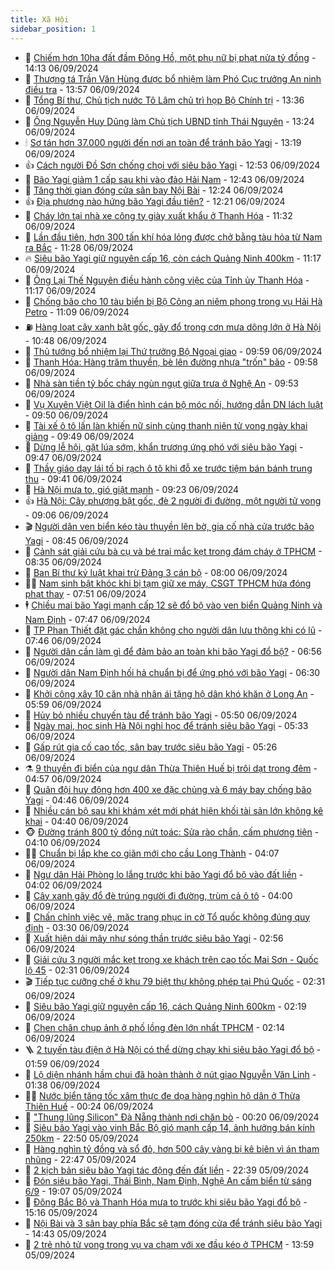 ```yaml
---
title: Xã Hội
sidebar_position: 1
---
```


<!-- dantri-xa-hoi:START -->
- 🫣 [Chiếm hơn 10ha đất đầm Đông Hồ, một phụ nữ bị phạt nửa tỷ đồng](https://dantri.com.vn/xa-hoi/chiem-hon-10ha-dat-dam-dong-ho-mot-phu-nu-bi-phat-nua-ty-dong-20240906202931298.htm) - 14:13 06/09/2024
- 💼 [Thượng tá Trần Văn Hùng được bổ nhiệm làm Phó Cục trưởng An ninh điều tra](https://dantri.com.vn/xa-hoi/thuong-ta-tran-van-hung-duoc-bo-nhiem-lam-pho-cuc-truong-an-ninh-dieu-tra-20240906203934654.htm) - 13:57 06/09/2024
- 🎊 [Tổng Bí thư, Chủ tịch nước Tô Lâm chủ trì họp Bộ Chính trị](https://dantri.com.vn/xa-hoi/tong-bi-thu-chu-tich-nuoc-to-lam-chu-tri-hop-bo-chinh-tri-20240906203618048.htm) - 13:36 06/09/2024
- 🙉 [Ông Nguyễn Huy Dũng làm Chủ tịch UBND tỉnh Thái Nguyên](https://dantri.com.vn/xa-hoi/ong-nguyen-huy-dung-lam-chu-tich-ubnd-tinh-thai-nguyen-20240906201941132.htm) - 13:24 06/09/2024
- 🕯 [Sơ tán hơn 37.000 người đến nơi an toàn để tránh bão Yagi](https://dantri.com.vn/xa-hoi/so-tan-hon-37000-nguoi-den-noi-an-toan-de-tranh-bao-yagi-20240906201107038.htm) - 13:19 06/09/2024
- 👍 [Cách người Đồ Sơn chống chọi với siêu bão Yagi](https://dantri.com.vn/xa-hoi/cach-nguoi-do-son-chong-choi-voi-sieu-bao-yagi-20240906194213329.htm) - 12:53 06/09/2024
- 🤖 [Bão Yagi giảm 1 cấp sau khi vào đảo Hải Nam](https://dantri.com.vn/xa-hoi/bao-yagi-giam-1-cap-sau-khi-vao-dao-hai-nam-20240906193218995.htm) - 12:43 06/09/2024
- 🙉 [Tăng thời gian đóng cửa sân bay Nội Bài](https://dantri.com.vn/xa-hoi/tang-thoi-gian-dong-cua-san-bay-noi-bai-20240906191809549.htm) - 12:24 06/09/2024
- 👍 [Địa phương nào hứng bão Yagi đầu tiên?](https://dantri.com.vn/xa-hoi/dia-phuong-nao-hung-bao-yagi-dau-tien-20240906191029896.htm) - 12:21 06/09/2024
- 🗽 [Cháy lớn tại nhà xe công ty giày xuất khẩu ở Thanh Hóa](https://dantri.com.vn/xa-hoi/chay-lon-tai-nha-xe-cong-ty-giay-xuat-khau-o-thanh-hoa-20240906181225185.htm) - 11:32 06/09/2024
- 🗽 [Lần đầu tiên, hơn 300 tấn khí hóa lỏng được chở bằng tàu hỏa từ Nam ra Bắc](https://dantri.com.vn/xa-hoi/lan-dau-tien-hon-300-tan-khi-hoa-long-duoc-cho-bang-tau-hoa-tu-nam-ra-bac-20240906163334954.htm) - 11:28 06/09/2024
- 🔥 [Siêu bão Yagi giữ nguyên cấp 16, còn cách Quảng Ninh 400km](https://dantri.com.vn/xa-hoi/sieu-bao-yagi-giu-nguyen-cap-16-con-cach-quang-ninh-400km-20240906181029223.htm) - 11:17 06/09/2024
- 🦒 [Ông Lại Thế Nguyên điều hành công việc của Tỉnh ủy Thanh Hóa](https://dantri.com.vn/xa-hoi/ong-lai-the-nguyen-dieu-hanh-cong-viec-cua-tinh-uy-thanh-hoa-20240906180943122.htm) - 11:17 06/09/2024
- 🧐 [Chống bão cho 10 tàu biển bị Bộ Công an niêm phong trong vụ Hải Hà Petro](https://dantri.com.vn/xa-hoi/chong-bao-cho-10-tau-bien-bi-bo-cong-an-niem-phong-trong-vu-hai-ha-petro-20240906175333281.htm) - 11:09 06/09/2024
- ⛽️ [Hàng loạt cây xanh bật gốc, gãy đổ trong cơn mưa dông lớn ở Hà Nội](https://dantri.com.vn/xa-hoi/hang-loat-cay-xanh-bat-goc-gay-do-trong-con-mua-dong-lon-o-ha-noi-20240906173203298.htm) - 10:48 06/09/2024
- 🚀 [Thủ tướng bổ nhiệm lại Thứ trưởng Bộ Ngoại giao](https://dantri.com.vn/xa-hoi/thu-tuong-bo-nhiem-lai-thu-truong-bo-ngoai-giao-20240906165703663.htm) - 09:59 06/09/2024
- 🦒 [Thanh Hóa: Hàng trăm thuyền, bè lên đường nhựa &quot;trốn&quot; bão](https://dantri.com.vn/xa-hoi/thanh-hoa-hang-tram-thuyen-be-len-duong-nhua-tron-bao-20240906134309375.htm) - 09:58 06/09/2024
- 🦅 [Nhà sàn tiền tỷ bốc cháy ngùn ngụt giữa trưa ở Nghệ An](https://dantri.com.vn/xa-hoi/nha-san-tien-ty-boc-chay-ngun-ngut-giua-trua-o-nghe-an-20240906143936840.htm) - 09:53 06/09/2024
- 🚀 [Vụ Xuyên Việt Oil là điển hình cán bộ móc nối, hướng dẫn DN lách luật](https://dantri.com.vn/xa-hoi/vu-xuyen-viet-oil-la-dien-hinh-can-bo-moc-noi-huong-dan-dn-lach-luat-20240906134604585.htm) - 09:50 06/09/2024
- 🦅 [Tài xế ô tô lấn làn khiến nữ sinh cùng thanh niên tử vong ngày khai giảng](https://dantri.com.vn/xa-hoi/tai-xe-o-to-lan-lan-khien-nu-sinh-cung-thanh-nien-tu-vong-ngay-khai-giang-20240906142725306.htm) - 09:49 06/09/2024
- 🤠 [Dừng lễ hội, gặt lúa sớm, khẩn trương ứng phó với siêu bão Yagi](https://dantri.com.vn/xa-hoi/dung-le-hoi-gat-lua-som-khan-truong-ung-pho-voi-sieu-bao-yagi-20240906151625499.htm) - 09:47 06/09/2024
- 💄 [Thầy giáo dạy lái tố bị rạch ô tô khi đỗ xe trước tiệm bán bánh trung thu](https://dantri.com.vn/xa-hoi/thay-giao-day-lai-to-bi-rach-o-to-khi-do-xe-truoc-tiem-ban-banh-trung-thu-20240906133841736.htm) - 09:41 06/09/2024
- 🥷 [Hà Nội mưa to, gió giật mạnh](https://dantri.com.vn/xa-hoi/ha-noi-mua-to-gio-giat-manh-20240906154733011.htm) - 09:23 06/09/2024
- 👍 [Hà Nội: Cây phượng bật gốc, đè 2 người đi đường, một người tử vong](https://dantri.com.vn/xa-hoi/ha-noi-cay-phuong-bat-goc-de-2-nguoi-di-duong-mot-nguoi-tu-vong-20240906160325674.htm) - 09:06 06/09/2024
- 🎬 [Người dân ven biển kéo tàu thuyền lên bờ, gia cố nhà cửa trước bão Yagi](https://dantri.com.vn/xa-hoi/nguoi-dan-ven-bien-keo-tau-thuyen-len-bo-gia-co-nha-cua-truoc-bao-yagi-20240906143636015.htm) - 08:45 06/09/2024
- 🦒 [Cảnh sát giải cứu bà cụ và bé trai mắc kẹt trong đám cháy ở TPHCM](https://dantri.com.vn/xa-hoi/canh-sat-giai-cuu-ba-cu-va-be-trai-mac-ket-trong-dam-chay-o-tphcm-20240906152204314.htm) - 08:35 06/09/2024
- 🌊 [Ban Bí thư kỷ luật khai trừ Đảng 3 cán bộ](https://dantri.com.vn/xa-hoi/ban-bi-thu-ky-luat-khai-tru-dang-3-can-bo-20240906150128944.htm) - 08:00 06/09/2024
- 🧑‍💻 [Nam sinh bật khóc khi bị tạm giữ xe máy, CSGT TPHCM hứa đóng phạt thay](https://dantri.com.vn/xa-hoi/nam-sinh-bat-khoc-khi-bi-tam-giu-xe-may-csgt-tphcm-hua-dong-phat-thay-20240906140921269.htm) - 07:51 06/09/2024
- 🕴 [Chiều mai bão Yagi mạnh cấp 12 sẽ đổ bộ vào ven biển Quảng Ninh và Nam Định](https://dantri.com.vn/xa-hoi/chieu-mai-bao-yagi-manh-cap-12-se-do-bo-vao-ven-bien-quang-ninh-va-nam-dinh-20240906143913445.htm) - 07:47 06/09/2024
- 🤔 [TP Phan Thiết đặt gác chắn không cho người dân lưu thông khi có lũ](https://dantri.com.vn/xa-hoi/tp-phan-thiet-dat-gac-chan-khong-cho-nguoi-dan-luu-thong-khi-co-lu-20240906143544526.htm) - 07:46 06/09/2024
- 💄 [Người dân cần làm gì để đảm bảo an toàn khi bão Yagi đổ bộ?](https://dantri.com.vn/xa-hoi/nguoi-dan-can-lam-gi-de-dam-bao-an-toan-khi-bao-yagi-do-bo-20240906131420628.htm) - 06:56 06/09/2024
- 🧠 [Người dân Nam Định hối hả chuẩn bị để ứng phó với bão Yagi](https://dantri.com.vn/xa-hoi/nguoi-dan-nam-dinh-hoi-ha-chuan-bi-de-ung-pho-voi-bao-yagi-20240906121240355.htm) - 06:30 06/09/2024
- 🦣 [Khởi công xây 10 căn nhà nhân ái tặng hộ dân khó khăn ở Long An](https://dantri.com.vn/tam-long-nhan-ai/khoi-cong-xay-10-can-nha-nhan-ai-tang-ho-dan-kho-khan-o-long-an-20240905233122267.htm) - 05:59 06/09/2024
- 💫 [Hủy bỏ nhiều chuyến tàu để tránh bão Yagi](https://dantri.com.vn/xa-hoi/huy-bo-nhieu-chuyen-tau-de-tranh-bao-yagi-20240906122202280.htm) - 05:50 06/09/2024
- 🚀 [Ngày mai, học sinh Hà Nội nghỉ học để tránh siêu bão Yagi](https://dantri.com.vn/xa-hoi/ngay-mai-hoc-sinh-ha-noi-nghi-hoc-de-tranh-sieu-bao-yagi-20240906120742955.htm) - 05:33 06/09/2024
- 🤔 [Gấp rút gia cố cao tốc, sân bay trước siêu bão Yagi](https://dantri.com.vn/xa-hoi/gap-rut-gia-co-cao-toc-san-bay-truoc-sieu-bao-yagi-20240906120629106.htm) - 05:26 06/09/2024
- ⚗️ [9 thuyền đi biển của ngư dân Thừa Thiên Huế bị trôi dạt trong đêm](https://dantri.com.vn/xa-hoi/9-thuyen-di-bien-cua-ngu-dan-thua-thien-hue-bi-troi-dat-trong-dem-20240906114552666.htm) - 04:57 06/09/2024
- 🫶 [Quân đội huy động hơn 400 xe đặc chủng và 6 máy bay chống bão Yagi](https://dantri.com.vn/xa-hoi/quan-doi-huy-dong-hon-400-xe-dac-chung-va-6-may-bay-chong-bao-yagi-20240906114245330.htm) - 04:46 06/09/2024
- 🌮 [Nhiều cán bộ sau khi khám xét mới phát hiện khối tài sản lớn không kê khai](https://dantri.com.vn/xa-hoi/nhieu-can-bo-sau-khi-kham-xet-moi-phat-hien-khoi-tai-san-lon-khong-ke-khai-20240906113333462.htm) - 04:40 06/09/2024
- 🐵 [Đường tránh 800 tỷ đồng nứt toác: Sửa rào chắn, cấm phương tiện](https://dantri.com.vn/xa-hoi/duong-tranh-800-ty-dong-nut-toac-sua-rao-chan-cam-phuong-tien-20240906084912816.htm) - 04:10 06/09/2024
- 🧑‍🏫 [Chuẩn bị lắp khe co giãn mới cho cầu Long Thành](https://dantri.com.vn/xa-hoi/chuan-bi-lap-khe-co-gian-moi-cho-cau-long-thanh-20240906103655537.htm) - 04:07 06/09/2024
- 💫 [Ngư dân Hải Phòng lo lắng trước khi bão Yagi đổ bộ vào đất liền](https://dantri.com.vn/xa-hoi/ngu-dan-hai-phong-lo-lang-truoc-khi-bao-yagi-do-bo-vao-dat-lien-20240906090836299.htm) - 04:02 06/09/2024
- 🦩 [Cây xanh gãy đổ đè trúng người đi đường, trùm cả ô tô](https://dantri.com.vn/xa-hoi/cay-xanh-gay-do-de-trung-nguoi-di-duong-trum-ca-o-to-20240906104008546.htm) - 04:00 06/09/2024
- 🦄 [Chấn chỉnh việc vẽ, mặc trang phục in cờ Tổ quốc không đúng quy định](https://dantri.com.vn/xa-hoi/chan-chinh-viec-ve-mac-trang-phuc-in-co-to-quoc-khong-dung-quy-dinh-20240906101247756.htm) - 03:30 06/09/2024
- 💂 [Xuất hiện dải mây như sóng thần trước siêu bão Yagi](https://dantri.com.vn/xa-hoi/xuat-hien-dai-may-nhu-song-than-truoc-sieu-bao-yagi-20240906090623633.htm) - 02:56 06/09/2024
- 💄 [Giải cứu 3 người mắc kẹt trong xe khách trên cao tốc Mai Sơn - Quốc lộ 45](https://dantri.com.vn/xa-hoi/giai-cuu-3-nguoi-mac-ket-trong-xe-khach-tren-cao-toc-mai-son-quoc-lo-45-20240906090815352.htm) - 02:31 06/09/2024
- 🎬 [Tiếp tục cưỡng chế ở khu 79 biệt thự không phép tại Phú Quốc](https://dantri.com.vn/xa-hoi/tiep-tuc-cuong-che-o-khu-79-biet-thu-khong-phep-tai-phu-quoc-20240906075003409.htm) - 02:31 06/09/2024
- 👀 [Siêu bão Yagi giữ nguyên cấp 16, cách Quảng Ninh 600km](https://dantri.com.vn/xa-hoi/sieu-bao-yagi-giu-nguyen-cap-16-cach-quang-ninh-600km-20240906090858356.htm) - 02:19 06/09/2024
- 💃 [Chen chân chụp ảnh ở phố lồng đèn lớn nhất TPHCM](https://dantri.com.vn/xa-hoi/chen-chan-chup-anh-o-pho-long-den-lon-nhat-tphcm-20240822011052612.htm) - 02:14 06/09/2024
- 🪜 [2 tuyến tàu điện ở Hà Nội có thể dừng chạy khi siêu bão Yagi đổ bộ](https://dantri.com.vn/xa-hoi/2-tuyen-tau-dien-o-ha-noi-co-the-dung-chay-khi-sieu-bao-yagi-do-bo-20240905142634838.htm) - 01:59 06/09/2024
- 📝 [Lộ diện nhánh hầm chui đã hoàn thành ở nút giao Nguyễn Văn Linh](https://dantri.com.vn/xa-hoi/lo-dien-nhanh-ham-chui-da-hoan-thanh-o-nut-giao-nguyen-van-linh-20240905223546361.htm) - 01:38 06/09/2024
- 🧑‍💻 [Nước biển tăng tốc xâm thực đe dọa hàng nghìn hộ dân ở Thừa Thiên Huế](https://dantri.com.vn/xa-hoi/nuoc-bien-tang-toc-xam-thuc-de-doa-hang-nghin-ho-dan-o-thua-thien-hue-20240905190648481.htm) - 00:24 06/09/2024
- 👺 [&quot;Thung lũng Silicon&quot; Đà Nẵng thành nơi chăn bò](https://dantri.com.vn/xa-hoi/thung-lung-silicon-da-nang-thanh-noi-chan-bo-20240905142129544.htm) - 00:20 06/09/2024
- 🌮 [Siêu bão Yagi vào vịnh Bắc Bộ gió mạnh cấp 14, ảnh hưởng bán kính 250km](https://dantri.com.vn/xa-hoi/sieu-bao-yagi-vao-vinh-bac-bo-gio-manh-cap-14-anh-huong-ban-kinh-250km-20240906004650151.htm) - 22:50 05/09/2024
- 🤭 [Hàng nghìn tỷ đồng và sổ đỏ, hơn 500 cây vàng bị kê biên vì án tham nhũng](https://dantri.com.vn/xa-hoi/hang-nghin-ty-dong-va-so-do-hon-500-cay-vang-bi-ke-bien-vi-an-tham-nhung-20240905205450608.htm) - 22:47 05/09/2024
- 💪 [2 kịch bản siêu bão Yagi tác động đến đất liền](https://dantri.com.vn/xa-hoi/2-kich-ban-sieu-bao-yagi-tac-dong-den-dat-lien-20240906003438046.htm) - 22:39 05/09/2024
- 🧰 [Đón siêu bão Yagi, Thái Bình, Nam Định, Nghệ An cấm biển từ sáng 6/9](https://dantri.com.vn/xa-hoi/don-sieu-bao-yagi-thai-binh-nam-dinh-nghe-an-cam-bien-tu-sang-69-20240905223729990.htm) - 19:07 05/09/2024
- 🤡 [Đông Bắc Bộ và Thanh Hóa mưa to trước khi siêu bão Yagi đổ bộ](https://dantri.com.vn/xa-hoi/dong-bac-bo-va-thanh-hoa-mua-to-truoc-khi-sieu-bao-yagi-do-bo-20240905213414673.htm) - 15:16 05/09/2024
- 🦆 [Nội Bài và 3 sân bay phía Bắc sẽ tạm đóng cửa để tránh siêu bão Yagi](https://dantri.com.vn/xa-hoi/noi-bai-va-3-san-bay-phia-bac-se-tam-dong-cua-de-tranh-sieu-bao-yagi-20240905213907650.htm) - 14:43 05/09/2024
- 🦍 [2 trẻ nhỏ tử vong trong vụ va chạm với xe đầu kéo ở TPHCM](https://dantri.com.vn/xa-hoi/2-tre-nho-tu-vong-trong-vu-va-cham-voi-xe-dau-keo-o-tphcm-20240905203028971.htm) - 13:59 05/09/2024<!-- dantri-xa-hoi:END -->
